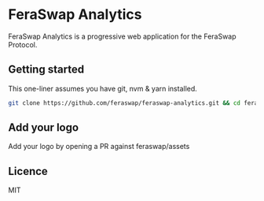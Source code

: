 # FeraSwap Analytics

FeraSwap Analytics is a progressive web application for the FeraSwap Protocol.

## Getting started

This one-liner assumes you have git, nvm & yarn installed.

```sh
git clone https://github.com/feraswap/feraswap-analytics.git && cd feraswap-analytics && nvm use && yarn && yarn dev
```

## Add your logo

Add your logo by opening a PR against feraswap/assets

## Licence

MIT
